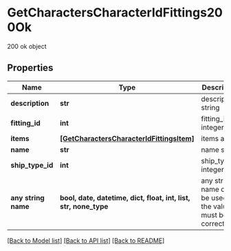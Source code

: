 # GetCharactersCharacterIdFittings200Ok

200 ok object

## Properties
Name | Type | Description | Notes
------------ | ------------- | ------------- | -------------
**description** | **str** | description string | 
**fitting_id** | **int** | fitting_id integer | 
**items** | [**[GetCharactersCharacterIdFittingsItem]**](GetCharactersCharacterIdFittingsItem.md) | items array | 
**name** | **str** | name string | 
**ship_type_id** | **int** | ship_type_id integer | 
**any string name** | **bool, date, datetime, dict, float, int, list, str, none_type** | any string name can be used but the value must be the correct type | [optional]

[[Back to Model list]](../README.md#documentation-for-models) [[Back to API list]](../README.md#documentation-for-api-endpoints) [[Back to README]](../README.md)


